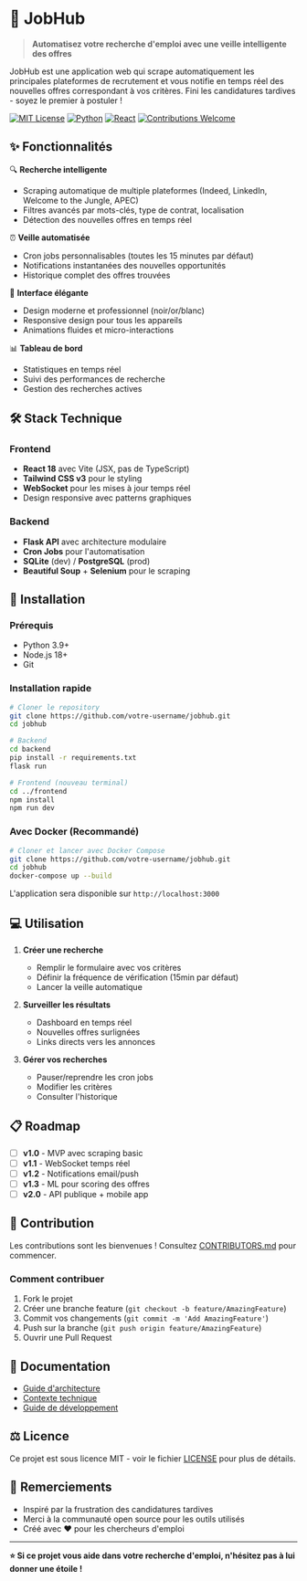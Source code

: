 # 🚀 JobHub

> **Automatisez votre recherche d'emploi avec une veille intelligente des offres**

JobHub est une application web qui scrape automatiquement les principales plateformes de recrutement et vous notifie en temps réel des nouvelles offres correspondant à vos critères. Fini les candidatures tardives - soyez le premier à postuler !

[![MIT License](https://img.shields.io/badge/License-MIT-gold.svg)](https://choosealicense.com/licenses/mit/)
[![Python](https://img.shields.io/badge/Python-3.9+-blue.svg)](https://www.python.org/downloads/)
[![React](https://img.shields.io/badge/React-18+-61DAFB.svg)](https://reactjs.org/)
[![Contributions Welcome](https://img.shields.io/badge/contributions-welcome-brightgreen.svg)](CONTRIBUTORS.md)

## ✨ Fonctionnalités

🔍 **Recherche intelligente**
- Scraping automatique de multiple plateformes (Indeed, LinkedIn, Welcome to the Jungle, APEC)
- Filtres avancés par mots-clés, type de contrat, localisation
- Détection des nouvelles offres en temps réel

⏰ **Veille automatisée** 
- Cron jobs personnalisables (toutes les 15 minutes par défaut)
- Notifications instantanées des nouvelles opportunités
- Historique complet des offres trouvées

🎨 **Interface élégante**
- Design moderne et professionnel (noir/or/blanc)
- Responsive design pour tous les appareils
- Animations fluides et micro-interactions

📊 **Tableau de bord**
- Statistiques en temps réel
- Suivi des performances de recherche
- Gestion des recherches actives

## 🛠️ Stack Technique

### Frontend
- **React 18** avec Vite (JSX, pas de TypeScript)
- **Tailwind CSS v3** pour le styling
- **WebSocket** pour les mises à jour temps réel
- Design responsive avec patterns graphiques

### Backend
- **Flask API** avec architecture modulaire
- **Cron Jobs** pour l'automatisation
- **SQLite** (dev) / **PostgreSQL** (prod)
- **Beautiful Soup** + **Selenium** pour le scraping

## 🚀 Installation

### Prérequis
- Python 3.9+
- Node.js 18+
- Git

### Installation rapide

```bash
# Cloner le repository
git clone https://github.com/votre-username/jobhub.git
cd jobhub

# Backend
cd backend
pip install -r requirements.txt
flask run

# Frontend (nouveau terminal)
cd ../frontend
npm install
npm run dev
```

### Avec Docker (Recommandé)

```bash
# Cloner et lancer avec Docker Compose
git clone https://github.com/votre-username/jobhub.git
cd jobhub
docker-compose up --build
```

L'application sera disponible sur `http://localhost:3000`

## 💻 Utilisation

1. **Créer une recherche**
   - Remplir le formulaire avec vos critères
   - Définir la fréquence de vérification (15min par défaut)
   - Lancer la veille automatique

2. **Surveiller les résultats**
   - Dashboard en temps réel
   - Nouvelles offres surlignées
   - Links directs vers les annonces

3. **Gérer vos recherches**
   - Pauser/reprendre les cron jobs
   - Modifier les critères
   - Consulter l'historique

## 📋 Roadmap

- [ ] **v1.0** - MVP avec scraping basic
- [ ] **v1.1** - WebSocket temps réel
- [ ] **v1.2** - Notifications email/push
- [ ] **v1.3** - ML pour scoring des offres
- [ ] **v2.0** - API publique + mobile app

## 🤝 Contribution

Les contributions sont les bienvenues ! Consultez [CONTRIBUTORS.md](CONTRIBUTORS.md) pour commencer.

### Comment contribuer
1. Fork le projet
2. Créer une branche feature (`git checkout -b feature/AmazingFeature`)
3. Commit vos changements (`git commit -m 'Add AmazingFeature'`)
4. Push sur la branche (`git push origin feature/AmazingFeature`)
5. Ouvrir une Pull Request

## 📄 Documentation

- [Guide d'architecture](docs/architecture.md)
- [Contexte technique](docs/CONTEXT.md)
- [Guide de développement](docs/GUIDE.md)

## ⚖️ Licence

Ce projet est sous licence MIT - voir le fichier [LICENSE](LICENSE) pour plus de détails.

## 🙏 Remerciements

- Inspiré par la frustration des candidatures tardives
- Merci à la communauté open source pour les outils utilisés
- Créé avec ❤️ pour les chercheurs d'emploi

---

**⭐ Si ce projet vous aide dans votre recherche d'emploi, n'hésitez pas à lui donner une étoile !**
